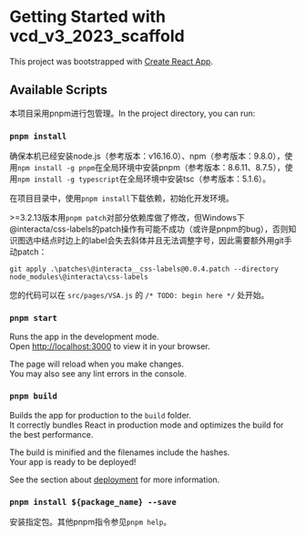 # Getting Started with vcd_v3_2023_scaffold

This project was bootstrapped with [Create React App](https://github.com/facebook/create-react-app).

## Available Scripts

本项目采用pnpm进行包管理。In the project directory, you can run:

### `pnpm install`

确保本机已经安装node.js（参考版本：v16.16.0）、npm（参考版本：9.8.0），使用`npm install -g pnpm`在全局环境中安装pnpm（参考版本：8.6.11、8.7.5），使用`npm install -g typescript`在全局环境中安装tsc（参考版本：5.1.6）。

在项目目录中，使用`pnpm install`下载依赖，初始化开发环境。

\>=3.2.13版本用`pnpm patch`对部分依赖库做了修改，但Windows下@interacta/css-labels的patch操作有可能不成功（或许是pnpm的bug），否则知识图选中结点时边上的label会失去斜体并且无法调整字号，因此需要额外用git手动patch：

`git apply .\patches\@interacta__css-labels@0.0.4.patch --directory node_modules\@interacta\css-labels`

您的代码可以在 `src/pages/VSA.js` 的 `/* TODO: begin here */` 处开始。

### `pnpm start`

Runs the app in the development mode.\
Open [http://localhost:3000](http://localhost:3000) to view it in your browser.

The page will reload when you make changes.\
You may also see any lint errors in the console.

### `pnpm build`

Builds the app for production to the `build` folder.\
It correctly bundles React in production mode and optimizes the build for the best performance.

The build is minified and the filenames include the hashes.\
Your app is ready to be deployed!

See the section about [deployment](https://facebook.github.io/create-react-app/docs/deployment) for more information.

### `pnpm install ${package_name} --save`

安装指定包。其他pnpm指令参见`pnpm help`。
